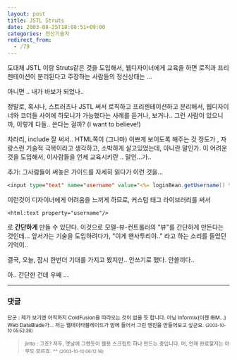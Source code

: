 ```yaml
---
layout: post
title: JSTL Struts
date: 2003-08-25T18:08:51+09:00
categories: 전산기술자
redirect_from:
  - /79
---
```


도대체 JSTL 이랑 Struts같은 것을 도입해서, 웹디자이너에게 교육을 하면 로직과 프리젠테이션이 분리된다고 주장하는 사람들의 정신상태는 ...

아니면 .. 내가 바보가 되었나..

정말로, 혹시나, 스트러츠나 JSTL 써서 로직하고 프리젠테이션하고 분리해서, 웹디자이너와 코더들 사이에 하모니가 가능했다는 사례를 듣거나, 보거나.. 그런 사람이 있으니까, 이렇게 다들.. 쓴다는 걸까? (I want to believe!)

차라리, include 잘 써서.. HTML쪽이 (그나마) 이쁘게 보이도록 해주는 것 정도가 , 자랑스런 기술적 극복이라고 생각하고, 소박하게 살고있었는데, 아니란 말인가. 이 어려운것을 도입해서, 이사람들을 언제 교육시키란 .. 말인...가..

추가: 그사람들이 써놓은 가이드를 자세히 읽다가 이런 것을...

```jsp
<input type="text" name="username" value="<%= loginBean.getUsername() %>"/>
```

이런것이 디자이너에게 어려움을 느끼게 하므로, 커스텀 태그 라이브러리를 써서

```jstl
<html:text property="username"/>
```

로 <b>간단하게</B> 만들 수 있단다. 이것으로 모델-뷰-컨트롤러의 "뷰"를 간단하게 만든다는 것인데... 앞서가는 기술을 도입하려다가, "이게 왠사투리야.." 라고 하는 소리를 들었던 기억이..

결국, 오늘, 잠시 한번더 기대를 가지고 봤지만.. 안쓰기로 했다. 안쓸끼다..

아.. 간단한 건데 우째 ...


* * *

### 댓글



<!--- cmt:175 --->
<!--- mail: --->
<!--- parent:0 --->

<small>단군 : 제가 보기엔 아직까지 ColdFusion을 따라오는 것이 없을 듯 합니다. 아님 Informix(이젠 IBM...) Web DataBlade가...  저는 웹데이타블레이드가 맘에 들어서 그런 엔진을 만들어보고 싶군요. <small>(2003-10-10 05:52:36)</small></small>


<!--- cmt:176 --->
<!--- mail: --->
<!--- parent:0 --->

> <small>jinto : 그죠? 저두, 옛날에 그랬듯이 웹용 스크립트 하나 만드는 중입니다. 머, 언제 완료할지는 아무도 모르죠. ^^ <small>(2003-10-10 06:12:16)</small></small>
